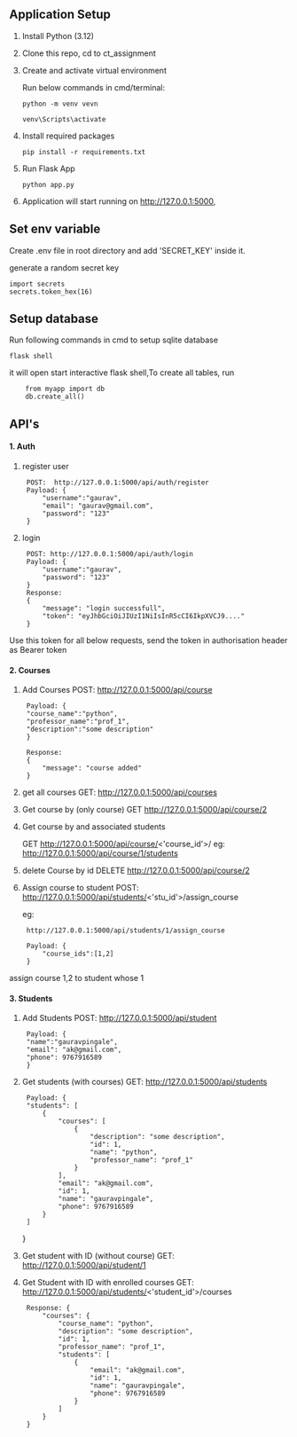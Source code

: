 ## Application Setup
1. Install Python (3.12) 
2. Clone this repo, cd to ct_assignment
3. Create and activate virtual environment
    
    Run below commands in cmd/terminal:

    `python -m venv vevn`

    `venv\Scripts\activate`

4. Install required packages

    `pip install -r requirements.txt`

5. Run Flask App

    `python app.py`

6. Application will start running on http://127.0.0.1:5000,

## Set env variable
Create .env file in root directory and add 'SECRET_KEY' inside it.

generate a random secret key

    import secrets
    secrets.token_hex(16)

## Setup database

Run following commands in cmd to setup sqlite database
    
    flask shell
it will open start interactive flask shell,To create all tables, run
        
        from myapp import db
        db.create_all()

## API's

#### 1. Auth
1. register user
    
        POST:  http://127.0.0.1:5000/api/auth/register
        Payload: {
            "username":"gaurav",
            "email": "gaurav@gmail.com",
            "password": "123"
        }

2. login

        POST: http://127.0.0.1:5000/api/auth/login
        Payload: {
            "username":"gaurav",
            "password": "123"
        }
        Response:
        {
            "message": "login successfull",
            "token": "eyJhbGciOiJIUzI1NiIsInR5cCI6IkpXVCJ9...."
        }

Use this token for all below requests, send the token in authorisation header as Bearer token


#### 2. Courses
1. Add Courses
        POST: http://127.0.0.1:5000/api/course

        Payload: {
        "course_name":"python",
        "professor_name":"prof_1",
        "description":"some description"
        }

        Response:
        {
            "message": "course added"
        }

2. get all courses
GET: http://127.0.0.1:5000/api/courses

3. Get course by   (only course)
GET http://127.0.0.1:5000/api/course/2

3. Get course by and associated students
    
    GET http://127.0.0.1:5000/api/course/<'course_id'>/
    eg:
    http://127.0.0.1:5000/api/course/1/students

4. delete Course by id
DELETE http://127.0.0.1:5000/api/course/2

5. Assign course to student
POST: http://127.0.0.1:5000/api/students/<'stu_id'>/assign_course

    eg:

        http://127.0.0.1:5000/api/students/1/assign_course

        Payload: {
            "course_ids":[1,2]
        }

assign course 1,2 to student whose 1

#### 3. Students
1. Add Students
POST: http://127.0.0.1:5000/api/student

        Payload: {
        "name":"gauravpingale",
        "email": "ak@gmail.com",
        "phone": 9767916589
        }

2. Get students (with courses)
 GET: http://127.0.0.1:5000/api/students

        Payload: {
        "students": [
            {
                "courses": [
                    {
                        "description": "some description",
                        "id": 1,
                        "name": "python",
                        "professor_name": "prof_1"
                    }
                ],
                "email": "ak@gmail.com",
                "id": 1,
                "name": "gauravpingale",
                "phone": 9767916589
            }
        ]
    }

3. Get student with ID (without course)
GET: http://127.0.0.1:5000/api/student/1

4. Get Student with ID with enrolled courses
GET: http://127.0.0.1:5000/api/students/<'student_id'>/courses

        Response: {
            "courses": {
                "course_name": "python",
                "description": "some description",
                "id": 1,
                "professor_name": "prof_1",
                "students": [
                    {
                        "email": "ak@gmail.com",
                        "id": 1,
                        "name": "gauravpingale",
                        "phone": 9767916589
                    }
                ]
            }
        }   


